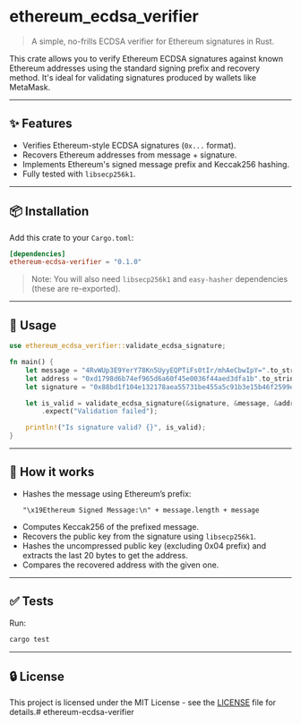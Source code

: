 # ethereum_ecdsa_verifier

> A simple, no-frills ECDSA verifier for Ethereum signatures in Rust.

This crate allows you to verify Ethereum ECDSA signatures against known Ethereum addresses using the standard signing prefix and recovery method. It's ideal for validating signatures produced by wallets like MetaMask.

---

## ✨ Features

- Verifies Ethereum-style ECDSA signatures (`0x...` format).
- Recovers Ethereum addresses from message + signature.
- Implements Ethereum's signed message prefix and Keccak256 hashing.
- Fully tested with `libsecp256k1`.

---

## 📦 Installation

Add this crate to your `Cargo.toml`:

```toml
[dependencies]
ethereum-ecdsa-verifier = "0.1.0"
```

> Note: You will also need `libsecp256k1` and `easy-hasher` dependencies (these are re-exported).

---

## 🚀 Usage

```rust
use ethereum_ecdsa_verifier::validate_ecdsa_signature;

fn main() {
    let message = "4RvWUp3E9YerY78Kn5UyyEQPTiFs0tIr/mhAeCbwIpY=".to_string();
    let address = "0xd1798d6b74ef965d6a60f45e0036f44aed3dfa1b".to_string();
    let signature = "0x88bd1f104e132178aea55731be455a5c91b3e15b46f2599e9472d926270d458f4116eea0273fb5dc36238992154afc652aa7c1d91569b596db00146b4e5443fa1b".to_string();

    let is_valid = validate_ecdsa_signature(&signature, &message, &address)
        .expect("Validation failed");

    println!("Is signature valid? {}", is_valid);
}
```

---

## 📖 How it works

- Hashes the message using Ethereum’s prefix:
  ```
  "\x19Ethereum Signed Message:\n" + message.length + message
  ```
- Computes Keccak256 of the prefixed message.
- Recovers the public key from the signature using `libsecp256k1`.
- Hashes the uncompressed public key (excluding 0x04 prefix) and extracts the last 20 bytes to get the address.
- Compares the recovered address with the given one.

---

## ✅ Tests

Run:

```bash
cargo test
```

---

## 🔒 License

This project is licensed under the MIT License - see the [LICENSE](LICENSE) file for details.# ethereum-ecdsa-verifier
